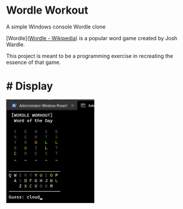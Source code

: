 # Wordle Workout

A simple Windows console Wordle clone

[Wordle]([Wordle - Wikipedia](https://en.wikipedia.org/wiki/Wordle)) is a popular word game created by Josh Wardle.

This project is meant to be a programming exercise in recreating the essence of that game.

# # Display

![](/assets/2022-01-29-15-27-58-image.png)
